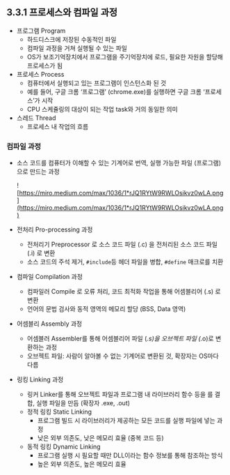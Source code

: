 ## 3.3.1 프로세스와 컴파일 과정

- 프로그램 Program
    - 하드디스크에 저장된 수동적인 파일
    - 컴파일 과정을 거쳐 실행될 수 있는 파일
    - OS가 보조기억장치에서 프로그램을 주기억장치에 로드, 필요한 자원을 할당해 프로세스가 됨
- 프로세스 Process
    - 컴퓨터에서 실행되고 있는 프로그램이 인스턴스화 된 것
    - 예를 들어, 구글 크롬 ‘프로그램’ (chrome.exe)를 실행하면 구글 크롬 ‘프로세스’가 시작
    - CPU 스케쥴링의 대상이 되는 작업 task와 거의 동일한 의미
- 스레드 Thread
    - 프로세스 내 작업의 흐름

### 컴파일 과정

- 소스 코드를 컴퓨터가 이해할 수 있는 기계어로 번역, 실행 가능한 파일 (프로그램)으로 만드는 과정
    
    ![https://miro.medium.com/max/1036/1*rJQ1RYtW9RWLOsikvz0wLA.png](https://miro.medium.com/max/1036/1*rJQ1RYtW9RWLOsikvz0wLA.png)
    
- 전처리 Pro-processing 과정
    - 전처리기 Preprocessor 로 소스 코드 파일 (.c) 을 전처리된 소스 코드 파일 (.i) 로 변환
    - 소스 코드의 주석 제거, `#include`등 헤더 파일을 병합, `#define` 매크로를 치환
- 컴파일 Compilation 과정
    - 컴파일러 Compile 로 오류 처리, 코드 최적화 작업을 통해 어셈블리어 (.s) 로 변환
    - 언어의 문법 검사와 동적 영역의 메모리 할당 (BSS, Data 영역)
- 어셈블리 Assembly 과정
    - 어셈블러 Assembler를 통해 어셈블리어 파일 (*.s)을 오브젝트 파일 (*.o)로 변환하는 과정
    - 오브젝트 파일: 사람이 알아볼 수 없는 기계어로 변환된 것,  확장자는 OS마다 다름
- 링킹 Linking 과정
    - 링커 Linker를 통해 오브젝트 파일과 프로그램 내 라이브러리 함수 등을 를 결합, 실행 파일을 만듬 (확장자 .exe, .out)
    - 정적 링킹 Static Linking
        - 프로그램 빌드 시 라이브러리가 제공하는 모든 코드를 실행 파일에 넣는 과정
        - 낮은 외부 의존도, 낮은 메모리 효율 (중복 코드 등)
    - 동적 링킹 Dynamic Linking
        - 프로그램 실행 시 필요할 때만 DLL이라는 함수 정보를 통해 참조하는 방식
        - 높은 외부 의존도, 높은 메모리 효율